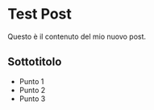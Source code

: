 # Test Post

Questo è il contenuto del mio nuovo post.

## Sottotitolo

- Punto 1
- Punto 2
- Punto 3
